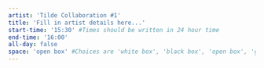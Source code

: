 ```yaml
---
artist: 'Tilde Collaboration #1'
title: 'Fill in artist details here...'
start-time: '15:30' #Times should be written in 24 hour time
end-time: '16:00'
all-day: false
space: 'open box' #Choices are 'white box', 'black box', 'open box', 'grounds'
---
```

<!-- Description -->

<!-- Bio -->
